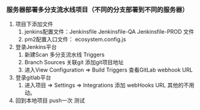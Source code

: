 ### 服务器部署多分支流水线项目（不同的分支部署到不同的服务器）
1. 项目下添加文件
    1. jenkins配置文件：Jenkinsfile  Jenkinsfile-QA Jenkinsfile-PROD 文件
    2. pm2配置入口文件： ecosystem.config.js
2. 登录Jenkins平台  
    1. 新建Scan 多分支流水线 Triggers
    2. Branch Sources 关联git 添加git项目地址
    3. 进入View Configuration => Build Triggers 查看GitLab webhook URL
3. 登录gitlab平台
    1. 进入项目 => Settings  =>  Integrations 添加 webHooks URL 其他的不用动。
4. 回到本地项目 push一次 测试
